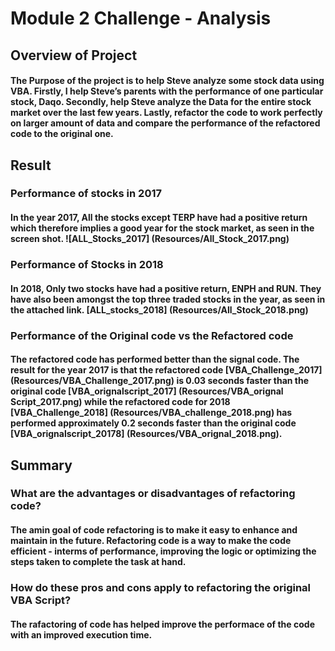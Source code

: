 # Module 2 Challenge - Analysis

## Overview of Project

####      The Purpose of the project is to help Steve analyze some stock data using VBA. Firstly, I help Steve’s parents with the performance of one particular stock, Daqo. Secondly, help Steve analyze the Data for the entire stock market over the last few years. Lastly, refactor the code to work perfectly on larger amount of data and compare the performance of the refactored code to the original one.

## Result

### Performance of stocks in 2017

#### In the year 2017, All the stocks except TERP have had a positive return which therefore implies a good year for the stock market, as seen in the screen shot. ![ALL_Stocks_2017] (Resources/All_Stock_2017.png)

### Performance of Stocks in 2018

#### In 2018, Only two stocks have had a positive return, ENPH and RUN. They have also been amongst the top three traded stocks in the year, as seen in the attached link. [ALL_stocks_2018] (Resources/All_Stock_2018.png)

### Performance of the Original code vs the Refactored code

#### The refactored code has performed better than the signal code. The result for the year 2017 is that the refactored code [VBA_Challenge_2017] (Resources/VBA_Challenge_2017.png) is 0.03 seconds faster than the original code [VBA_orignalscript_2017] (Resources/VBA_orignal Script_2017.png) while the refactored code for 2018 [VBA_Challenge_2018] (Resources/VBA_challenge_2018.png) has performed approximately 0.2 seconds faster than the original code [VBA_orignalscript_20178] (Resources/VBA_orignal_2018.png).

## Summary

### What are the advantages or disadvantages of refactoring code?

#### The amin goal of code refactoring is to make it easy to enhance and maintain in the future. Refactoring code is a way to make the code efficient - interms of performance, improving the logic or optimizing the steps taken to complete the task at hand. 

### How do these pros and cons apply to refactoring the original VBA Script?

#### The rafactoring of code has helped improve the performace of the code with an improved execution time.




